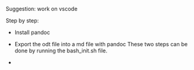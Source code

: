 Suggestion: work on vscode 

Step by step:

- Install pandoc 
- Export the odt file into a md file with pandoc
These two steps can be done by running the bash_init.sh file.

- 